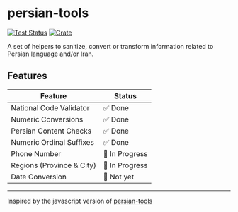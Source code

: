 # persian-tools

[![Test Status](https://github.com/rustland-fa/persian-tools-rs/workflows/test/badge.svg?event=push)](https://github.com/rustland-fa/persian-tools-rs/actions)
[![Crate](https://img.shields.io/crates/v/persian-tools)](https://crates.io/crates/persian-tools)

A set of helpers to sanitize, convert or transform information related to Persian language and/or Iran.

## Features
| Feature                                    | Status         |
| ------------------------------------------ | -------------- |
| National Code Validator                    | ✅ Done        |
| Numeric Conversions                        | ✅ Done        |
| Persian Content Checks                     | ✅ Done        |
| Numeric Ordinal Suffixes                   | ✅ Done        |
| Phone Number                               | 🚧 In Progress |
| Regions (Province & City)                  | 🚧 In Progress |
| Date Conversion                            | 🛑 Not yet     |


---
Inspired by the javascript version of [persian-tools](https://github.com/persian-tools/persian-tools)
